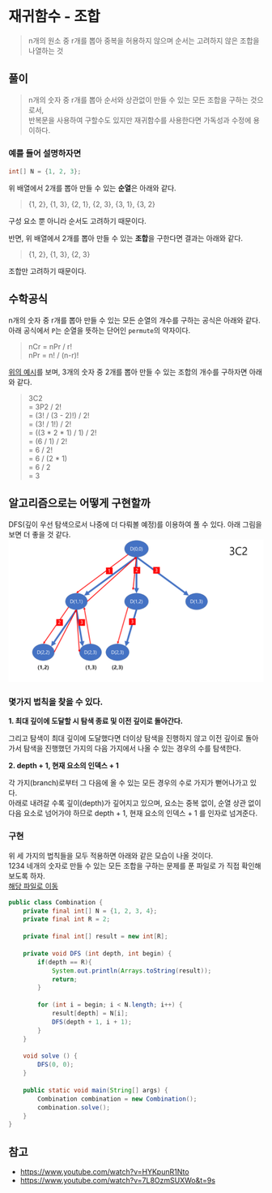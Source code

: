 # 재귀함수 - 조합
> n개의 원소 중 r개를 뽑아 중복을 허용하지 않으며 순서는 고려하지 않은 조합을 나열하는 것

## 풀이
> n개의 숫자 중 r개를 뽑아 순서와 상관없이 만들 수 있는 모든 조합을 구하는 것으로서,<br/>
> 반복문을 사용하여 구할수도 있지만 재귀함수를 사용한다면 가독성과 수정에 용이하다.

### 예를 들어 설명하자면
```java
int[] N = {1, 2, 3};
```
위 배열에서 2개를 뽑아 만들 수 있는 **순열**은 아래와 같다.
> {1, 2}, {1, 3}, {2, 1}, {2, 3}, {3, 1}, {3, 2}

구성 요소 뿐 아니라 순서도 고려하기 때문이다.

반면, 위 배열에서 2개를 뽑아 만들 수 있는 **조합**을 구한다면 결과는 아래와 같다.
> {1, 2}, {1, 3}, {2, 3}

조합만 고려하기 때문이다.

## 수학공식
n개의 숫자 중 r개를 뽑아 만들 수 있는 모든 순열의 개수를 구하는 공식은 아래와 같다.<br />
아래 공식에서 `P`는 순열을 뜻하는 단어인 `permute`의 약자이다.
>nCr = nPr / r!<br/>
>nPr = n! / (n-r)!

[위의 예시](#예를-들어-설명하자면)를 보며, 3개의 숫자 중 2개를 뽑아 만들 수 있는 조합의 개수를 구하자면 아래와 같다.
>3C2<br/>
>= 3P2 / 2!<br/>
>= (3! / (3 - 2)!) / 2!<br/>
>= (3! / 1!) / 2!<br/>
>= ((3 * 2 * 1) / 1) / 2!<br/>
>= (6 / 1) / 2!<br/>
>= 6 / 2!<br/>
>= 6 / (2 * 1)<br/>
>= 6 / 2<br/>
>= 3

## 알고리즘으로는 어떻게 구현할까
DFS(깊이 우선 탐색으로서 나중에 더 다뤄볼 예정)를 이용하여 풀 수 있다. 아래 그림을 보면 더 좋을 것 같다.
![img.png](img.png)

### 몇가지 법칙을 찾을 수 있다.

**1. 최대 깊이에 도달할 시 탐색 종료 및 이전 깊이로 돌아간다.** 

그리고 탐색이 최대 깊이에 도달했다면 더이상 탐색을 진행하지 않고
이전 깊이로 돌아가서 탐색을 진행했던 가지의 다음 가지에서 나올 수 있는 경우의 수를 탐색한다.

**2. depth + 1, 현재 요소의 인덱스 + 1**

각 가지(branch)로부터 그 다음에 올 수 있는 모든 경우의 수로 가지가 뻗어나가고 있다.<br/>
아래로 내려갈 수록 깊이(depth)가 깊어지고 있으며, 요소는 중복 없이, 순열 상관 없이 다음 요소로 넘어가야 하므로 depth + 1, 현재 요소의 인덱스 + 1 를 인자로 넘겨준다.

### 구현
위 세 가지의 법칙들을 모두 적용하면 아래와 같은 모습이 나올 것이다.<br/>
1234 네개의 숫자로 만들 수 있는 모든 조합을 구하는 문제를 푼 파일로 가 직접 확인해보도록 하자.<br/>
[해당 파일로 이동](./Combination.java)
```java
public class Combination {
    private final int[] N = {1, 2, 3, 4};
    private final int R = 2;

    private final int[] result = new int[R];

    private void DFS (int depth, int begin) {
        if(depth == R){
            System.out.println(Arrays.toString(result));
            return;
        }

        for (int i = begin; i < N.length; i++) {
            result[depth] = N[i];
            DFS(depth + 1, i + 1);
        }
    }

    void solve () {
        DFS(0, 0);
    }

    public static void main(String[] args) {
        Combination combination = new Combination();
        combination.solve();
    }
}
```

## 참고
* https://www.youtube.com/watch?v=HYKpunR1Nto
* https://www.youtube.com/watch?v=7L8OzmSUXWo&t=9s